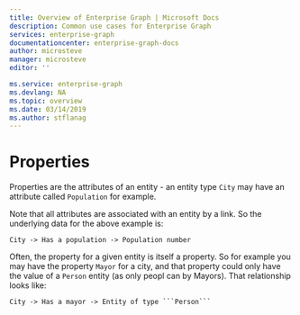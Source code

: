 ```yaml
---
title: Overview of Enterprise Graph | Microsoft Docs
description: Common use cases for Enterprise Graph
services: enterprise-graph
documentationcenter: enterprise-graph-docs
author: microsteve
manager: microsteve
editor: ''

ms.service: enterprise-graph
ms.devlang: NA
ms.topic: overview
ms.date: 03/14/2019
ms.author: stflanag
---
```


# Properties

Properties are the attributes of an entity - an entity type ```City``` may have an attribute called ```Population``` for example.

Note that all attributes are associated with an entity by a link. So the underlying data for the above example is:

```
City -> Has a population -> Population number
```
Often, the property for a given entity is itself a property. So for example you may have the property ```Mayor``` for a city, and that property could only have the value of a ```Person``` entity (as only peopl can by Mayors). That relationship looks like:

```
City -> Has a mayor -> Entity of type ```Person```
```




